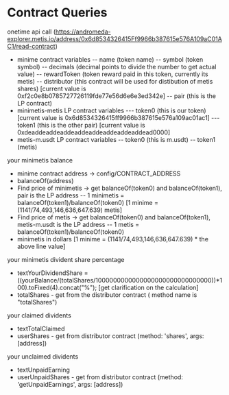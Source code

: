 # Contract Queries

onetime api call (https://andromeda-explorer.metis.io/address/0x6d8534326415Ff9966b387615e576A109aC01AC1/read-contract)
  - minime contract variables
    -- name (token name)
    -- symbol (token symbol)
    -- decimals (decimal points to divide the number to get actual value)
    -- rewardToken (token reward paid in this token, currently its metis)
    -- distributor (this contract will be used for distibution of metis shares) [current value is 0xf2c0e8b0785727726119fde77e56d6e6e3ed342e]
    -- pair (this is the LP contract)
  - minimetis-metis LP contract variables
      --- token0 (this is our token) [current value is 0x6d8534326415ff9966b387615e576a109ac01ac1]
      --- token1 (this is the other pair) [current value is 0xdeaddeaddeaddeaddeaddeaddeaddeaddead0000]
  - metis-m.usdt LP contract variables
    -- token0 (this is m.usdt)
    -- token1 (metis)

your minimetis balance
  - minime contract address -> config/CONTRACT_ADDRESS
  - balanceOf(address)
  - Find price of minimetis -> get balanceOf(token0) and balanceOf(token1), pair is the LP address
    -- 1 minimetis  = balanceOf(token1)/balanceOf(token0) [1 minime = (1141/74,493,146,636,647.639) metis]
  - Find price of metis -> get balanceOf(token0) and balanceOf(token1), metis-m.usdt is the LP address 
    -- 1 metis  = balanceOf(token1)/balanceOf(token0)
  - minimetis in dollars [1 minime = (1141/74,493,146,636,647.639) * the above line value]

your minimetis divident share percentage
  -   textYourDividendShare = ((yourBalance/(totalShares/1000000000000000000000000000000))*100).toFixed(4).concat("%"); [get clarification on the calculation]
  - totalShares - get from the distributor contract ( method name is "totalShares")

your claimed dividents
  - textTotalClaimed
  - userShares - get from distributor contract (method: 'shares', args: [address])

your unclaimed dividents
  - textUnpaidEarning
  - userUnpaidShares - get from distributor contract (method: 'getUnpaidEarnings', args: [address])



